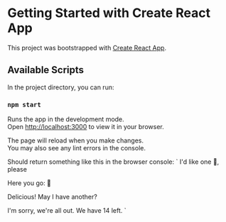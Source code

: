 # Getting Started with Create React App

This project was bootstrapped with [Create React App](https://github.com/facebook/create-react-app).

## Available Scripts

In the project directory, you can run:

### `npm start`

Runs the app in the development mode.\
Open [http://localhost:3000](http://localhost:3000) to view it in your browser.

The page will reload when you make changes.\
You may also see any lint errors in the console.


Should return something like this in the browser console: 
`
I'd like one 🍉, please

Here you go: 🍉

Delicious! May I have another?

I'm sorry, we're all out. We have 14 left.
`
